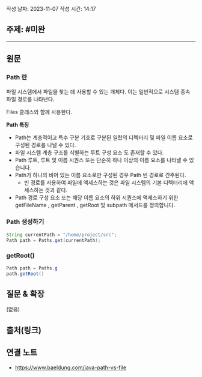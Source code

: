 작성 날짜: 2023-11-07
작성 시간: 14:17

## 주제: #미완

----
## 원문

### Path 란
파일 시스템에서 파일을 찾는 데 사용할 수 있는 개체다. 이는 일반적으로 시스템 종속 파일 경로를 나타낸다.

Files 클래스와 함께 사용한다.

**Path 특징**
- Path는 계층적이고 특수 구분 기호로 구분된 일련의 디렉터리 및 파일 이름 요소로 구성된 경로를 나낼 수 있다.
- 파일 시스템 계층 구조를 식별하는 루트 구성 요소 도 존재할 수 있다.
- Path 루트, 루트 및 이름 시퀀스 또는 단순히 하나 이상의 이름 요소를 나타낼 수 있습니다.
- Path가 하나의 비어 있는 이름 요소로만 구성된 경우 Path 빈 경로로 간주된다.
	- 빈 경로를 사용하여 파일에 액세스하는 것은 파일 시스템의 기본 디렉터리에 액세스하는 것과 같다.
- Path 경로 구성 요소 또는 해당 이름 요소의 하위 시퀀스에 액세스하기 위한 getFileName , getParent , getRoot 및 subpath 메서드를 정의합니다.


### Path 생성하기

```java
String currentPath = "/home/project/src";
Path path = Paths.get(currentPath);
```


### getRoot()

```java
Path path = Paths.g
path.getRoot()
```
## 질문 & 확장

(없음)

## 출처(링크)


## 연결 노트
- https://www.baeldung.com/java-path-vs-file









